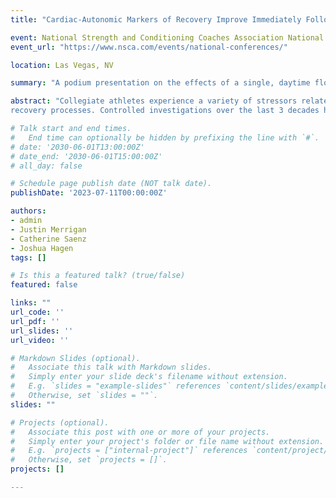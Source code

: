 ```yaml
---
title: "Cardiac-Autonomic Markers of Recovery Improve Immediately Following a Floatation-Restricted Environmental Stimulation Therapy Session in NCAA Athletes"

event: National Strength and Conditioning Coaches Association National Conference
event_url: "https://www.nsca.com/events/national-conferences/"

location: Las Vegas, NV

summary: "A podium presentation on the effects of a single, daytime floatation-restricted environmental stimulation therapy session on sleep and nocturnal, cardiac-autonomic markers of recovery in elite collegiate athletes."

abstract: "Collegiate athletes experience a variety of stressors related to their athletic and academic commitments and the cumulative effects of these demands can negatively affect their recovery and performance. Recovery modalities, such as flotation-restricted environmental stimulation therapy (FLOAT), are utilized as interventions to assist and potentially enhance the body’s natural
recovery processes. Controlled investigations over the last 3 decades have shown that FLOAT improves health and wellness factors such as reducing stress and anxiety and enhancing mood and sleep, mainly in clinical and general populations. More recent evidence has shown FLOAT impactsphysical performance and recovery in controlled, athletic settings. Athletes are a unique population, needing recovery from high physical, emotional, and academic stressors, thus warranting further research to understand the effects of FLOAT on recovery and sleep in freeliving, athletic settings. PURPOSE: To evaluate the relationship between FLOAT and cardiacautonomic indicators of recovery and sleep in elite collegiate athletes. METHODS: This retrospective analysis of data collected as a part of routine athlete monitoring from 2021-2023 included 100 (n=49 female) National Collegiate Athletics Association Division I athletes from 12 different sports (Women’s Basketball, 4; Women’s Diving, 1; Men’s Diving, 2; Field Hockey, 7; Football, 7; Women’s Ice Hockey, 9; Men’s Ice Hockey, 4; Women’s Soccer 8; Women’s Swimming, 20; Men’s Swimming, 30; Men’s Volleyball, 6; Wrestling, 2). Athletes wore an Oura ring (OURA Health, Oulu, Finland) nightly and completed at least one FLOAT session. Heart rate variability (HRV), resting heart rate (RHR), sleep time, and sleep efficiency were assessed the night immediately before (PRE) and following (POST) a 60-minute, daytime FLOAT session. Paired samples t-tests comparing cardiac-autonomic and sleep parameters from the night before and after the FLOAT session were performed in JMP Pro 16, and Cohen's d values were calculated using R, version 4.2.1. The alpha level was set at p = 0.05. RESULTS: There were a total of 182 instances of an athlete wearing the Oura Ring PRE and POST the FLOAT session. PRE and POST FLOAT were significantly different for HRV (p = 0.0402, d = 0.135) and RHR (p = 0.0154, d = - 0.183), but not for sleep time (p = 0.3224, d = 0.0563), or sleep efficiency (p = 0.4811, d = 0.0273). CONCLUSIONS: Following a single FLOAT session, cardiac-autonomic indicators of recovery, HRV and RHR, acutely improved despite no significant differences in sleep time or sleep efficiency. PRACTICAL APPLICATIONS: Collegiate athletes have increased recovery demands that can be negatively impacted by external stressors such as academic and athletic schedules. Therefore, safe and effective recovery modalities can provide athletes with viable options to enhance recovery processes. These results suggest that FLOAT may be a viable recovery modality to improve cardiac-autonomic function and recovery in collegiate athletes. "

# Talk start and end times.
#   End time can optionally be hidden by prefixing the line with `#`.
# date: '2030-06-01T13:00:00Z'
# date_end: '2030-06-01T15:00:00Z'
# all_day: false

# Schedule page publish date (NOT talk date).
publishDate: '2023-07-11T00:00:00Z'

authors: 
- admin
- Justin Merrigan
- Catherine Saenz
- Joshua Hagen
tags: []

# Is this a featured talk? (true/false)
featured: false

links: ""
url_code: ''
url_pdf: ''
url_slides: ''
url_video: ''

# Markdown Slides (optional).
#   Associate this talk with Markdown slides.
#   Simply enter your slide deck's filename without extension.
#   E.g. `slides = "example-slides"` references `content/slides/example-slides.md`.
#   Otherwise, set `slides = ""`.
slides: ""

# Projects (optional).
#   Associate this post with one or more of your projects.
#   Simply enter your project's folder or file name without extension.
#   E.g. `projects = ["internal-project"]` references `content/project/deep-learning/index.md`.
#   Otherwise, set `projects = []`.
projects: []

---
```

